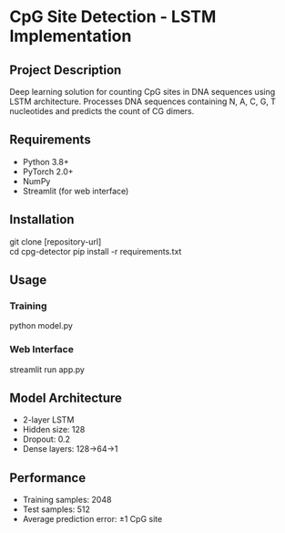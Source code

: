 
# **CpG Site Detection \- LSTM Implementation**
## **Project Description**
Deep learning solution for counting CpG sites in DNA sequences using LSTM architecture. Processes DNA sequences containing N, A, C, G, T nucleotides and predicts the count of CG dimers.
## **Requirements**
* Python 3.8+  
* PyTorch 2.0+  
* NumPy  
* Streamlit (for web interface)
## **Installation**

git clone \[repository-url\]  
cd cpg-detector
pip install \-r requirements.txt


## **Usage**
### **Training**

python model.py

### **Web Interface**

streamlit run app.py

## **Model Architecture**
* 2-layer LSTM  
* Hidden size: 128  
* Dropout: 0.2  
* Dense layers: 128→64→1
## **Performance**
* Training samples: 2048  
* Test samples: 512  
* Average prediction error: ±1 CpG site
